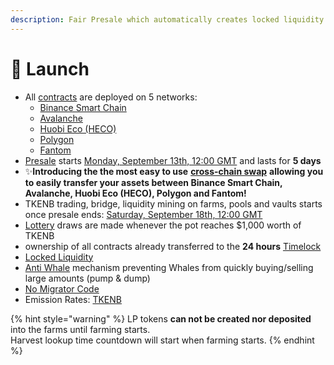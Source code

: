 ```yaml
---
description: Fair Presale which automatically creates locked liquidity
---
```


# 🚀 Launch

* All [contracts](tokenomics/contracts.md) are deployed on 5 networks:
  * [Binance Smart Chain](https://www.binance.org/en/smartChain)
  * [Avalanche](https://www.avax.network/)
  * [Huobi Eco \(HECO\)](https://www.hecochain.com/en-us/)
  * [Polygon](https://polygon.technology/)
  * [Fantom](https://fantom.foundation/)
* [Presale](presale.md) starts [Monday, September 13th, 12:00 GMT](https://www.timeanddate.com/countdown/generic?iso=2021-09-13T12:00:00Z&font=sanserif&p0=1440&csz=1&msg=TKENB%20Presale%20start) and lasts for **5 days**
* ✨**Introducing the the most easy to use** [**cross-chain swap**](features/token-bridge.md) **allowing you to easily transfer your assets between Binance Smart Chain, Avalanche, Huobi Eco \(HECO\), Polygon and Fantom!**
* TKENB trading, bridge, liquidity mining on farms, pools and vaults starts once presale ends: [Saturday, September 18th, 12:00 GMT](https://www.timeanddate.com/countdown/generic?iso=2021-09-18T12:00:00Z&font=sanserif&p0=1440&csz=1&msg=TKENB%20liquidity%20mining)
* [Lottery](features/lottery.md) draws are made whenever the pot reaches $1,000 worth of TKENB
* ownership of all contracts already transferred to the **24 hours** [Timelock](security/timelock.md)
* [Locked Liquidity](features/locked-liquidity.md)
* [Anti Whale](features/anti-whale.md) mechanism preventing Whales from quickly buying/selling large amounts \(pump & dump\)
* [No Migrator Code](security/no-migrator-code.md)
* Emission Rates: [TKENB](tokenomics/tkenb.md)

{% hint style="warning" %}
LP tokens **can not be created nor deposited** into the farms until farming starts.   
Harvest lookup time countdown will start when farming starts.
{% endhint %}



​

​

​


